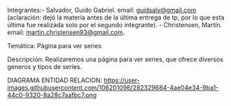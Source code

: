 Integrantes:- Salvador, Guido Gabriel. email: guidsalv@gmail.com  (aclaración: dejó la materia antes de la última 
              entrega de tp, por lo que esta última fue realizada solo por el segundo integrante).
             - Christensen, Martín. email: martin.christensen93@gmail.com.

Temática: Página para ver series

Descripción: Realizaremos una página para ver series, que ofrece diversos generos y tipos de series.



DIAGRAMA ENTIDAD RELACION:
https://user-images.githubusercontent.com/106201096/282329684-4ae04e34-9ba1-44c0-9320-8a28c7aafbc7.png

